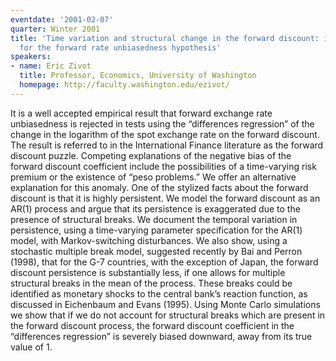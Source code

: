 ```yaml
---
eventdate: '2001-02-07'
quarter: Winter 2001
title: 'Time variation and structural change in the forward discount: implication
  for the forward rate unbiasedness hypothesis'
speakers:
- name: Eric Zivot
  title: Professor, Economics, University of Washington
  homepage: http://faculty.washington.edu/ezivot/
---
```

It is a well accepted empirical result that forward exchange rate unbiasedness is rejected in tests using the “differences regression” of the change in the logarithm of the spot exchange rate on the forward discount. The result is referred to in the International Finance literature as the forward discount puzzle. Competing explanations of the negative bias of the forward discount coefficient include the possibilities of a time-varying risk premium or the existence of “peso problems.” We offer an alternative explanation for this anomaly. One of the stylized facts about the forward discount is that it is highly persistent. We model the forward discount as an AR(1) process and argue that its persistence is exaggerated due to the presence of structural breaks. We document the temporal variation in persistence, using a time-varying parameter specification for the AR(1) model, with Markov-switching disturbances. We also show, using a stochastic multiple break model, suggested recently by Bai and Perron (1998), that for the G-7 countries, with the exception of Japan, the forward discount persistence is substantially less, if one allows for multiple structural breaks in the mean of the process. These breaks could be identified as monetary shocks to the central bank’s reaction function, as discussed in Eichenbaum and Evans (1995). Using Monte Carlo simulations we show that if we do not account for structural breaks which are present in the forward discount process, the forward discount coefficient in the “differences regression” is severely biased downward, away from its true value of 1.